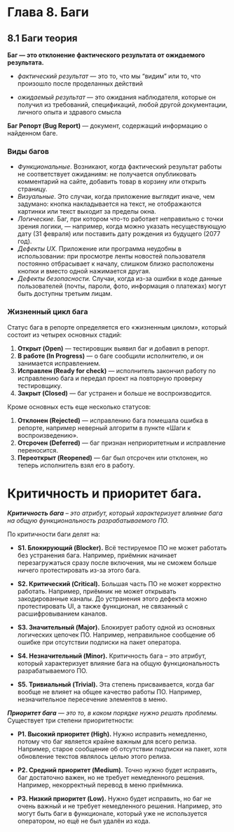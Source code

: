 # Глава 8. Баги
## 8.1 Баги теория
**Баг — это отклонение фактического результата от ожидаемого результата.**

* *фактический результат* — это то, что мы “видим” или то, что произошло после проделанных действий

* *ожидаемый результат* — это ожидания наблюдателя, которые он получил из требований, спецификаций, любой другой документации, личного опыта и здравого смысла

**Баг Репорт (Bug Report)** — документ, содержащий информацию о найденном баге.

### Виды багов
* *Функциональные*. Возникают, когда фактический результат работы не соответствует ожиданиям: не получается опубликовать комментарий на сайте, добавить товар в корзину или открыть страницу.
* *Визуальные*. Это случаи, когда приложение выглядит иначе, чем задумано: кнопка накладывается на текст, не отображаются картинки или текст выходит за пределы окна.
* *Логические.* Баг, при котором что-то работает неправильно с точки зрения логики, — например, когда можно указать несуществующую дату (31 февраля) или поставить дату рождения из будущего (2077 год).
* *Дефекты UX.* Приложение или программа неудобны в использовании: при просмотре ленты новостей пользователя постоянно отбрасывает к началу, слишком близко расположены кнопки и вместо одной нажимается другая.
* *Дефекты безопасности.* Случаи, когда из-за ошибки в коде данные пользователей (почты, пароли, фото, информация о платежах) могут быть доступны третьим лицам.

### Жизненный цикл бага
Статус бага в репорте определяется его «жизненным циклом», который состоит из четырех основных стадий:

1. **Открыт (Open)** — тестировщик выявил баг и добавил в репорт.
2. **В работе (In Progress)** — о баге сообщили исполнителю, и он занимается исправлением.
3. **Исправлен (Ready for check)** — исполнитель закончил работу по исправлению бага и передал проект на повторную проверку тестировщику.
4. **Закрыт (Closed)** — баг устранен и больше не воспроизводится.

Кроме основных есть еще несколько статусов:

1. **Отклонен (Rejected)** — исправлению бага помешала ошибка в репорте, например неверный алгоритм в пункте «Шаги к воспроизведению».
2. **Отсрочен (Deferred)** — баг признан неприоритетным и исправление переносится.
3. **Переоткрыт (Reopened)** — баг был отсрочен или отклонен, но теперь исполнитель взял его в работу.

# Критичность и приоритет бага.

***Критичность бага** – это  атрибут, который характеризует влияние бага на общую функциональность разрабатываемого ПО.*

По критичности баги делят на:

* **S1. Блокирующий (Blocker).** Всё тестируемое ПО не может работать без устранения бага. Например, приёмник начинает перезагружаться сразу после включения, мы не сможем больше ничего протестировать из-за этого бага.

* **S2. Критический (Critical).** Большая часть ПО не может корректно работать. Например, приёмник не может открывать закодированные каналы. До устранения этого дефекта можно протестировать UI, а также функционал, не связанный с расшифровыванием каналов.

* **S3. Значительный (Major).** Блокирует работу одной из основных логических цепочек ПО. Например, неправильное сообщение об ошибке при отсутствии подписки на пакет оператора.

* **S4. Незначительный (Minor).** Критичность бага – это  атрибут, который характеризует влияние бага на общую функциональность разрабатываемого ПО.

* **S5. Тривиальный (Trivial).** Эта степень присваивается, когда баг вообще не влияет на общее качество работы ПО. Например, незначительное пересечение элементов в меню.

***Приоритет бага** — это то, в каком порядке нужно решать проблемы.* Существует три степени приоритетности:

* **P1. Высокий приоритет (High).** Нужно исправить немедленно, потому что баг является крайне важным для всего релиза. Например, старое сообщение об отсутствии подписки на пакет, хотя обновление текстов являлось целью этого релиза.

* **P2. Средний приоритет (Medium).** Точно нужно будет исправить, баг достаточно важен, но не требует немедленного решения. Например, некорректный перевод в меню приёмника.

* **P3. Низкий приоритет (Low).** Нужно будет исправить, но баг не очень важный и не требует немедленного решения. Например, это могут быть баги в функционале, который уже не используется оператором, но ещё не был удалён из кода.